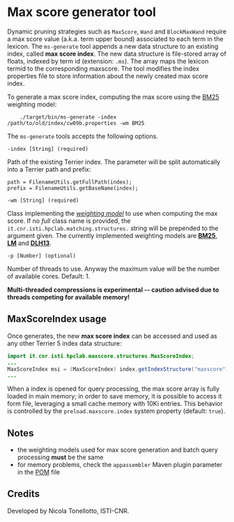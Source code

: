 # Max score generator tool

Dynamic pruning strategies such as `MaxScore`, `Wand` and `BlockMaxWand` require a max score value (a.k.a. term upper bound) associated to each term in the lexicon. The `ms-generate` tool appends a new data structure to an existing index, called **max score index**. The new data structure is file-stored array of floats, indexed by term id (extension: `.ms`). The array maps the lexicon termid to the corresponding maxscore. The tool modifies the index properties file to store information about the newly created max score index.

To generate a max score index, computing the max score using the [BM25](../src/main/java/it/cnr/isti/hpclab/matching/structures/BM25.java) weighting model:

```
	./target/bin/ms-generate -index /path/to/old/index/cw09b.properties -wm BM25
```

The `ms-generate` tools accepts the following options.

```
-index [String] (required)
```

Path of the existing Terrier index. The parameter will be split automatically into a Terrier path and prefix:

```
path = FilenameUtils.getFullPath(index);
prefix = FilenameUtils.getBaseName(index);
```

```
-wm [String] (required)
```

Class implementing the *[weighting model](../src/main/java/it/cnr/isti/hpclab/matching/structures/WeightingModel.java)* to use when computing the max score.
If no *full* class name is provided, the `it.cnr.isti.hpclab.matching.structures.` string will be prepended to the argument given.
The currently implemented weighting models are **[BM25](../src/main/java/it/cnr/isti/hpclab/matching/structures/BM25.java)**, **[LM](../src/main/java/it/cnr/isti/hpclab/matching/structures/LM.java)** and **[DLH13](../src/main/java/it/cnr/isti/hpclab/matching/structures/DLH13.java)**.
  
```
-p [Number] (optional)
```

Number of threads to use. Anyway the maximum value will be the number of available cores. Default: 1.

**Multi-threaded compressions is experimental -- caution advised due to threads competing for available memory!**
	
## MaxScoreIndex usage

Once generates, the new **max score index** can be accessed and used as any other Terrier 5 index data structure:

```java
import it.cnr.isti.hpclab.maxscore.structures.MaxScoreIndex;
...
MaxScoreIndex msi = (MaxScoreIndex) index.getIndexStructure("maxscore");
...
```

When a index is opened for query processing, the max score array is fully loaded in main memory; in order to save memory, it is possible to access it form file, leveraging a small cache memory with 10Ki entries. This behavior is controlled by the `preload.maxscore.index` system property (default: `true`). 

## Notes

- the weighting models used for max score generation and batch query processing **must** be the same
- for memory problems, check the `appassembler` Maven plugin parameter in the [POM](../pom.xml) file
	
## Credits

Developed by Nicola Tonellotto, ISTI-CNR.

